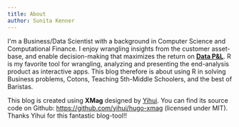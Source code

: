 ```yaml
---
title: About
author: Sunita Kenner
---
```


I'm a Business/Data Scientist with a background in Computer Science and Computational Finance.  I enjoy wrangling insights from the customer asset-base, and enable decision-making that maximizes the return on [**Data P&L**](http://www.cybaea.net/Journal/2017/08/04/Towards-Data-Value-Management/). R is my favorite tool for wrangling, analyzing and presenting the end-analysis product as interactive apps. This blog therefore is about using R in solving Business problems, Cotons, Teaching 5th-Middle Schoolers, and the best of Baristas.  

This blog is created using **XMag** designed by [Yihui](https://yihui.name/). You can find its source code on Github: https://github.com/yihui/hugo-xmag (licensed under MIT). Thanks Yihui for this fantastic blog-tool!!

